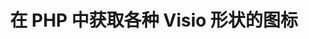 ﻿---
title: 在 PHP 中获取各种 Visio 形状的图标
type: docs
weight: 40
url: /zh/java/get-icons-of-various-visio-shapes-in-php/
---
